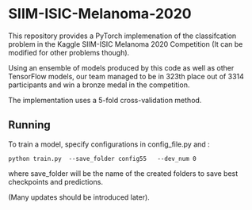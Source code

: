 # SIIM-ISIC-Melanoma-2020

This repository provides a PyTorch implemenation of the classifcation problem in the Kaggle SIIM-ISIC Melanoma 2020 Competition (It can be modified for other problems though).

Using an ensemble of models produced by this code as well as other TensorFlow models, our team managed to be in 323th place out of 3314 participants and win a bronze medal in the competition.

The implementation uses a 5-fold cross-validation method. 

## Running
To train a model, specify configurations in config_file.py and :

```
python train.py  --save_folder config55   --dev_num 0
```
where save_folder will be the name of the created folders to save best checkpoints and predictions.

(Many updates should be introduced later).
